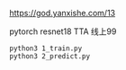 https://god.yanxishe.com/13

pytorch resnet18 TTA
线上99

```
python3 1_train.py
python3 2_predict.py
```


